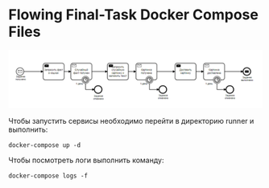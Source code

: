 # Flowing Final-Task Docker Compose Files

![Events and Commands](docs/final-task-services.png)

Чтобы запустить сервисы необходимо перейти в директорию runner и выполнить:

```
docker-compose up -d
```

Чтобы посмотреть логи выполнить команду:

```
docker-compose logs -f
```


